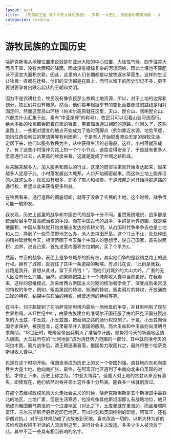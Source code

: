 ```yaml
---
layout: post
title:  《失落的卫星 深入中亚大陆的旅程》- 序幕 －大巴扎、流放者和塔季扬娜 - 3
categories: reading
---
```


# 游牧民族的立国历史

哈萨克斯坦从地理位置来说就是在亚洲大陆的中心位置，大陆性气候，四季温差大而且干旱，没有大面积的降雨，因此没有错综复杂的河流网络，因此土壤也不算肥沃不适宜大面积农耕。因此，这里的人们长期都是以放牧逐水草而生。这样的生活让牧民一直都在迁移，他们的交流都是在路上，而可以留下的历史印记不多，更不要说要孕育出跌宕起伏的王朝和文明。

因为不是农耕社会，牧民没有像农民那么依赖土地资源，所以，对于土地的边界和划分，牧民们并没有概念。然而，他们每年根据季节的变化而要走过的路线是相对固定的，然而这里高山环绕（帕米尔高原就在这里，天山、昆仑山、喀喇昆仑山、兴都库什山汇集于此，素有“中亚屋脊”的称号），牧民只可以沿着山谷河流而行。绝大多数的牧民都会赶着自家的牲畜，带着辎重通过相同的道路。时间久了，这些道路上，一些相对适宜的地点开始成为了临时落脚点（例如靠近水源，地势平缓，能挡住西伯利亚的寒流等等有利因素），于是有人开始脱离漂泊无定的游牧生活，定居下来，他们以服务牧民为主，从中获得生活的必需品。这样，小村落就形成了。有了这些小村落作为路上的一个个小节点，道路变得安全了，于是就有更多人愿意通行过去，从更高的维度来看，这就是促成了丝绸之路形成。

后来越来越多人，加入服务和商业的行业，这里的商贸往来就开始发达起来，越来越多人定居于此，小村落发展出大城邦。人口开始稠密起来。而这块土地上能养活的人就这么多，牧民没有增多，却多了商人和权贵。于是城邦之间开始挣脱道路的通行权，希望以此来获得更多利益。

在牧民看来，通行道路的彻底切断，就等于没收了农民的土地。这个时候，战争很可能一触即发。

我发现，历史上这里的战争和中国古代的战争十分不同。虽然笼统地说，战争都是统治阶层争夺最高统治权的手段。而在中国古代的战争，争的是地界范围，就是耕地面积。中国从春秋就开始发展出发达的农耕文明，从战国时代争来争去也是土地和人口。挣到了一些荒漠野地怎么办，派人去屯田开垦。这个寸土不让，处处种田的精神延续到今天，根深蒂固于今天每个中国人的思想里，说自己国家，首先说面积、边界，说自己家，首先说室内面积方位朝向，买了个平方z。

然而，中亚的战争，表面上是争夺城邦的拥有权，其实他们争的是丝绸之路上的通行权。拥有了城邦，就握住了其中一条道路的咽喉。有点儿在说，“此树是我栽，此路是我开，要想从此过，留下买路钱！”。而他们对城外的大山大岭，广袤的无人区没有什么兴趣。当然，如果能把路上下一个城邦收入囊中当然更好。在我看来，这样的思维模式，后来给西方帝国主义时期的统治者学会了，演变成后来常见的特权的争夺，例如，贩卖黑奴的特权，航海的特权，贩卖鸦片的特权，开放通商口岸的特权，钻探中东石油的特权，经营运河的特权等等。

在书中，刘子超提到了在哈萨克斯坦境内最后一场地盘的争夺，并且影响到了现在世界格局。从17世纪中叶，由蒙古族建立的准噶尔汗国征服了由哈萨克汗国分裂出来的大玉兹，中玉兹，小玉兹国，把丝绸之路的通行权控制了。于是，小玉兹向俄国寻求保护，被获批准，这里最早并入俄国的版图。而大玉兹和中玉兹则向清朝寻求帮助。“18世纪时，乾隆皇帝出兵剿灭了准噶尔汗国，顺势将今天的新疆地区纳入版图。大玉兹所在的“七河地区”成为清廷势力范围的一部分，其中就包括今天的阿拉木图。鸦片战争后，清王朝逐渐衰落，俄国势力取而代之，最终将整个哈萨克斯坦收入囊中。”

也是在这个时期开始，俄国逐渐成为历史上的又一个帝国列强。疯狂地向东和向南吞并大量土地。他向南扩张，最终，在阿富汗地区遇到了由南向北来自英国的对抗，才停止下来。历史上称之为，“中亚大博弈”。俄国人对土地的贪婪从来没有消失，即使现在，他们依然对吞并领土这件事十分热衷。能吞多一块就别放过。

在那个苏维埃政权风风火火走社会主义的时候，哈萨克斯坦斯是五个斯坦国中最靠北的地区。土地广袤，但是生活寒苦，也没有像其他斯坦国那么有战略地位，他只能成为俄国霸气南泄的一个过渡地区（对比之下，土库曼就在里海边，而且接壤阿富汗，吉尔吉斯斯坦更靠近印巴地区。可以时刻和英国控制的印度，阿富汗，还有伊朗对抗。）对于这块鸡肋成了流放者到天地。喜欢改造一切的，以斯大林为首的苏维埃政权把不听话的人流放到这里，进行社会主义改造。多多少少人被流放于此。其中不乏一些具有相当影响的名字。



<!--stackedit_data:
eyJoaXN0b3J5IjpbMjA2Mzg0Mzk4NSwtMTUwMTQ1NTEzOCwtMj
U2MTE0NjQsODY5MTY2MjA1LC0xMTMxOTk4NTcyXX0=
-->